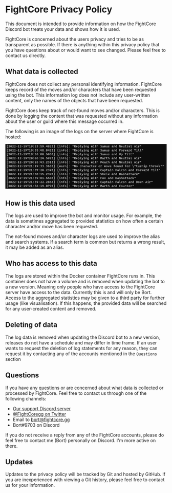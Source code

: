 # FightCore Privacy Policy

This document is intended to provide information on how the FightCore Discord bot
treats your data and shows how it is used.

FightCore is concerned about the users privacy and tries to be as transparent as
possible. If there is anything within this privacy policy that you have questions
about or would want to see changed. Please feel free to contact us directly.

## What data is collected

FightCore does not collect any personal identifying information.
FightCore keeps record of the moves and/or characters that have been requested using
the bot. This information log does not include any user-written content, only
the names of the objects that have been requested.

FightCore does keep track of not-found moves and/or characters. This is done by
logging the content that was requested without any information about the user
or guild where this message occurred in.

The following is an image of the logs on the server where FightCore is hosted:

![FightCore log statements](./.attachments/fightcore_logs.png)

## How is this data used

The logs are used to improve the bot and monitor usage. For example, the data is
sometimes aggregated to provided statistics on how often a certain character and/or
move has been requested.

The not-found moves and/or character logs are used to improve the alias and search
systems. If a search term is common but returns a wrong result, it may be added
as an alias.

## Who has access to this data

The logs are stored within the Docker container FightCore runs in. This container
does not have a volume and is removed when updating the bot to a new version.
Meaning only people who have access to the FightCore server have access to the data.
Currently this is and will only be Bort. Access to the aggregated statistics may
be given to a third party for further usage (like visualisation). If this happens,
the provided data will be searched for any user-created content and removed.

## Deleting of data

The log data is removed when updating the Discord bot to a new version, releases
do not have a schedule and may differ in time frame. If an user wants to request
the deletion of log statements for any reason, they can request it by contacting
any of the accounts mentioned in the `Questions` section

## Questions

If you have any questions or are concerned about what data is collected or processed
by FightCore. Feel free to contact us through one of the following channels:

- [Our support Discord server](https://discord.gg/v7sRWTM)
- [@FightCoregg on Twitter](https://www.twitter.com/FightCoregg)
- Email to bort@fightcore.gg
- Bort#9703 on Discord

If you do not receive a reply from any of the FightCore accounts, please do feel
free to contact me (Bort) personally on Discord. I'm more active on there.

## Updates

Updates to the privacy policy will be tracked by Git and hosted by GitHub.
If you are inexperienced with viewing a Git history, please feel free to contact
us for your information.

